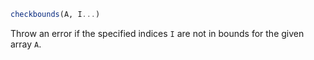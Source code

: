 ```julia
checkbounds(A, I...)
```

Throw an error if the specified indices `I` are not in bounds for the given array `A`.
